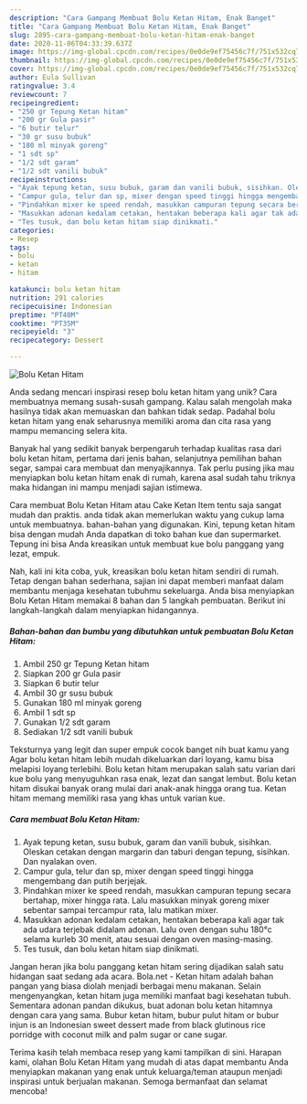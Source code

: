 ```yaml
---
description: "Cara Gampang Membuat Bolu Ketan Hitam, Enak Banget"
title: "Cara Gampang Membuat Bolu Ketan Hitam, Enak Banget"
slug: 2895-cara-gampang-membuat-bolu-ketan-hitam-enak-banget
date: 2020-11-06T04:33:39.637Z
image: https://img-global.cpcdn.com/recipes/0e0de9ef75456c7f/751x532cq70/bolu-ketan-hitam-foto-resep-utama.jpg
thumbnail: https://img-global.cpcdn.com/recipes/0e0de9ef75456c7f/751x532cq70/bolu-ketan-hitam-foto-resep-utama.jpg
cover: https://img-global.cpcdn.com/recipes/0e0de9ef75456c7f/751x532cq70/bolu-ketan-hitam-foto-resep-utama.jpg
author: Eula Sullivan
ratingvalue: 3.4
reviewcount: 7
recipeingredient:
- "250 gr Tepung Ketan hitam"
- "200 gr Gula pasir"
- "6 butir telur"
- "30 gr susu bubuk"
- "180 ml minyak goreng"
- "1 sdt sp"
- "1/2 sdt garam"
- "1/2 sdt vanili bubuk"
recipeinstructions:
- "Ayak tepung ketan, susu bubuk, garam dan vanili bubuk, sisihkan. Oleskan cetakan dengan margarin dan taburi dengan tepung, sisihkan. Dan nyalakan oven."
- "Campur gula, telur dan sp, mixer dengan speed tinggi hingga mengembang dan putih berjejak."
- "Pindahkan mixer ke speed rendah, masukkan campuran tepung secara bertahap, mixer hingga rata. Lalu masukkan minyak goreng mixer sebentar sampai tercampur rata, lalu matikan mixer."
- "Masukkan adonan kedalam cetakan, hentakan beberapa kali agar tak ada udara terjebak didalam adonan. Lalu oven dengan suhu 180°c selama kurleb 30 menit, atau sesuai dengan oven masing-masing."
- "Tes tusuk, dan bolu ketan hitam siap dinikmati."
categories:
- Resep
tags:
- bolu
- ketan
- hitam

katakunci: bolu ketan hitam 
nutrition: 291 calories
recipecuisine: Indonesian
preptime: "PT40M"
cooktime: "PT35M"
recipeyield: "3"
recipecategory: Dessert

---
```



![Bolu Ketan Hitam](https://img-global.cpcdn.com/recipes/0e0de9ef75456c7f/751x532cq70/bolu-ketan-hitam-foto-resep-utama.jpg)

Anda sedang mencari inspirasi resep bolu ketan hitam yang unik? Cara membuatnya memang susah-susah gampang. Kalau salah mengolah maka hasilnya tidak akan memuaskan dan bahkan tidak sedap. Padahal bolu ketan hitam yang enak seharusnya memiliki aroma dan cita rasa yang mampu memancing selera kita.

Banyak hal yang sedikit banyak berpengaruh terhadap kualitas rasa dari bolu ketan hitam, pertama dari jenis bahan, selanjutnya pemilihan bahan segar, sampai cara membuat dan menyajikannya. Tak perlu pusing jika mau menyiapkan bolu ketan hitam enak di rumah, karena asal sudah tahu triknya maka hidangan ini mampu menjadi sajian istimewa.

Cara membuat Bolu Ketan Hitam atau Cake Ketan Item tentu saja sangat mudah dan praktis. anda tidak akan memerlukan waktu yang cukup lama untuk membuatnya. bahan-bahan yang digunakan. Kini, tepung ketan hitam bisa dengan mudah Anda dapatkan di toko bahan kue dan supermarket. Tepung ini bisa Anda kreasikan untuk membuat kue bolu panggang yang lezat, empuk.


Nah, kali ini kita coba, yuk, kreasikan bolu ketan hitam sendiri di rumah. Tetap dengan bahan sederhana, sajian ini dapat memberi manfaat dalam membantu menjaga kesehatan tubuhmu sekeluarga. Anda bisa menyiapkan Bolu Ketan Hitam memakai 8 bahan dan 5 langkah pembuatan. Berikut ini langkah-langkah dalam menyiapkan hidangannya.

<!--inarticleads1-->

##### Bahan-bahan dan bumbu yang dibutuhkan untuk pembuatan Bolu Ketan Hitam:

1. Ambil 250 gr Tepung Ketan hitam
1. Siapkan 200 gr Gula pasir
1. Siapkan 6 butir telur
1. Ambil 30 gr susu bubuk
1. Gunakan 180 ml minyak goreng
1. Ambil 1 sdt sp
1. Gunakan 1/2 sdt garam
1. Sediakan 1/2 sdt vanili bubuk


Teksturnya yang legit dan super empuk cocok banget nih buat kamu yang Agar bolu ketan hitam lebih mudah dikeluarkan dari loyang, kamu bisa melapisi loyang terlebihi. Bolu ketan hitam merupakan salah satu varian dari kue bolu yang menyuguhkan rasa enak, lezat dan sangat lembut. Bolu ketan hitam disukai banyak orang mulai dari anak-anak hingga orang tua. Ketan hitam memang memiliki rasa yang khas untuk varian kue. 

<!--inarticleads2-->

##### Cara membuat Bolu Ketan Hitam:

1. Ayak tepung ketan, susu bubuk, garam dan vanili bubuk, sisihkan. Oleskan cetakan dengan margarin dan taburi dengan tepung, sisihkan. Dan nyalakan oven.
1. Campur gula, telur dan sp, mixer dengan speed tinggi hingga mengembang dan putih berjejak.
1. Pindahkan mixer ke speed rendah, masukkan campuran tepung secara bertahap, mixer hingga rata. Lalu masukkan minyak goreng mixer sebentar sampai tercampur rata, lalu matikan mixer.
1. Masukkan adonan kedalam cetakan, hentakan beberapa kali agar tak ada udara terjebak didalam adonan. Lalu oven dengan suhu 180°c selama kurleb 30 menit, atau sesuai dengan oven masing-masing.
1. Tes tusuk, dan bolu ketan hitam siap dinikmati.


Jangan heran jika bolu panggang ketan hitam sering dijadikan salah satu hidangan saat sedang ada acara. Bola.net - Ketan hitam adalah bahan pangan yang biasa diolah menjadi berbagai menu makanan. Selain mengenyangkan, ketan hitam juga memiliki manfaat bagi kesehatan tubuh. Sementara adonan pandan dikukus, buat adonan bolu ketan hitamnya dengan cara yang sama. Bubur ketan hitam, bubur pulut hitam or bubur injun is an Indonesian sweet dessert made from black glutinous rice porridge with coconut milk and palm sugar or cane sugar. 

Terima kasih telah membaca resep yang kami tampilkan di sini. Harapan kami, olahan Bolu Ketan Hitam yang mudah di atas dapat membantu Anda menyiapkan makanan yang enak untuk keluarga/teman ataupun menjadi inspirasi untuk berjualan makanan. Semoga bermanfaat dan selamat mencoba!
